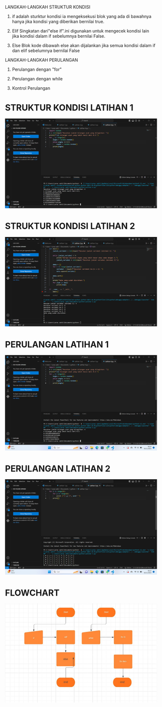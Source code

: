 LANGKAH-LANGKAH STRUKTUR KONDISI

1. if adalah sturktur kondisi ia mengeksekusi blok yang ada di bawahnya hanya jika kondisi yang diberikan bernilai true.

2. Elif Singkatan dari"else if".ini digunakan untuk mengecek kondisi lain jika kondisi dalam if sebelumnya bernilai False.

3. Else Blok kode dibawah else akan dijalankan jika semua kondisi dalam if dan elif sebelumnya bernilai False

LANGKAH-LANGKAH PERULANGAN

1. Perulangan dengan "for"

2. Perulangan dengan while

3. Kontrol Perulangan

# STRUKTUR KONDISI LATIHAN 1
![gambar](ss1.png)

# STRUKTUR KONDISI LATIHAN 2
![gambar](ss2.png)

# PERULANGAN LATIHAN 1
![gambar](ss3.png)

# PERULANGAN LATIHAN 2
![gambar](ss4.png)

# FLOWCHART
![gambar](flowchart2.jpg)



